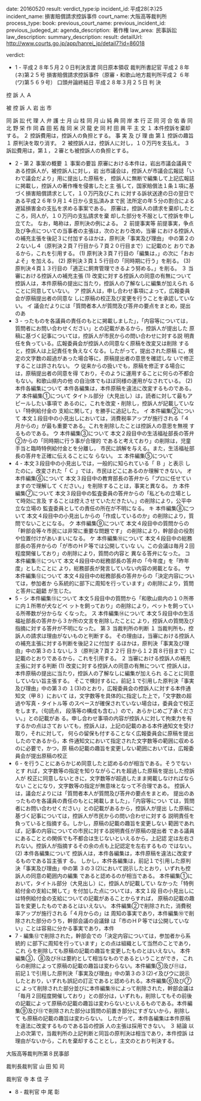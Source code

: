 
date: 20160520
result: 
verdict_type:ip
incident_id: 平成28(ネ)25
incident_name: 損害賠償請求控訴事件
court_name: 大阪高等裁判所
process_type:
book: 
previous_court_name:
previous_incident_id:
previous_judeged_at:
agenda_description:  著作権
law_area:  民事訴訟
law_description: 
summary_description: 
result: 
detailUrl: http://www.courts.go.jp/app/hanrei_jp/detail7?id=86018

verdict:

- 1 - 
平成２８年５月２０日判決言渡 同日原本領収 裁判所書記官 
平成２８年(ネ)第２５号 損害賠償請求控訴事件（原審・和歌山地方裁判所平成２
６年(ワ)第５６９号） 
口頭弁論終結日 平成２８年３月２５日 
判 決 
 
控 訴 人     Ａ  
 
被 控 訴 人     岩 出 市 
 
同 訴 訟 代 理 人 弁 護 士     月 山  桂 
同      月 山 純 典 
同      岸 本 行 正 
同      河 合 佑 香 
同      北 野 栄 作 
同      森 田 拓 哉 
同      米 沢 龍 史 
同      村 田 興 平 
主 文 
１ 本件控訴を棄却する。 
２ 控訴費用は，控訴人の負担とする。 
事 実 及 び 理 由 
第１ 控訴の趣旨 
１ 原判決を取り消す。 
２ 被控訴人は，控訴人に対し，１０万円を支払え。 
３ 訴訟費用は，第１，２審とも被控訴人の負担とする。 
- 2 - 
第２ 事案の概要 
１ 事案の要旨 
原審における本件は，岩出市議会議員である控訴人が，被控訴人に対し，岩
出市議会は，控訴人が市議会広報誌「いわで議会だより」用に提出した原稿を，
控訴人に無断で編集して上記広報誌に掲載し，控訴人の著作権を侵害したと主
張して，国家賠償法１条１項に基づく損害賠償請求として，１０万円及びこれ
に対する訴状送達の日の翌日である平成２６年９月１４日から支払済みまで民
法所定の年５分の割合による遅延損害金の支払を求める事案である。 
原審は，控訴人の請求を棄却したところ，同人が，１０万円の支払請求を棄
却した部分を不服として控訴を申し立てた。 
なお，略称は，原判決の例による。 
２ 前提事実等 
前提事実，争点及び争点についての当事者の主張は，次のとおり改め，当審
における控訴人の補充主張を後記３に付加するほかは，原判決「事実及び理由」
中の第２の２ないし４（原判決２頁７行目から７頁２０行目まで）に記載のと
おりであるから，これを引用する。 
(1) 原判決３頁７行目の「編集は，」の次に「おおよそ」を加える。 
(2) 原判決３頁１５行目の「同時期に行う」を削る。 
(3) 原判決４頁１３行目の「適正に飼育管理できるよう努める。」を削る。 
３ 当審における控訴人の補充主張 
(1) 改変に対する控訴人の同意の有無について 
控訴人は，本件原稿の提出に当たり，控訴人の了解なしに編集が加えられ
ることに同意していない。 
ア 控訴人は，申し合わせ事項によって，広報委員会が原稿提出者の同意な
しに原稿の校正及び変更を行うことを承認していない。 
イ 議会だよりには「質問者本人が質問及び答弁の要点をまとめ，提出のあ
- 3 - 
ったものを各議員の責任のもとに掲載しました」，「内容等については，
質問者にお問い合わせください」との記載があるから，控訴人が提出した
原稿に基づく記事については，控訴人が市民からの問い合わせに対する説
明責任を負っている。広報委員会が控訴人の同意なく原稿を改変又は削除
すると，控訴人は上記責任を負えなくなる。したがって，提出された原稿
に，規定の文字数の超過があった場合等に，原稿提出者の意思を確認しな
いで修正することは許されない。 
ウ 従来からの扱いでも，原稿を修正する場合には，原稿提出者の同意を得
ており，そのように運用することに何らの不都合もない。和歌山県内の他
の自治体でもほぼ同様の運用がなされている。 
(2) 本件各編集について 
 本件各編集は，本件原稿を違法に改変するものである。 
ア 本件編集①について 
 タイトル部分（大見出し）は，読者に対して最もアピールしたい事項で
あるのに，これを改変・削除し，控訴人が記載していない「特例給付金の
支給に関して」を勝手に追記した。 
イ 本件編集②について 
 本文１段目中の小見出しにおいては，消費税率アップが施行される「４
月からの」が最も重要である。これを削除したことは控訴人の意思を無視
するものである。 
ウ 本件編集③について 
 本文２段目中の生活福祉部長の答弁②からの「同時期に行う事が合理的
であると考えており」の削除は，児童手当と臨時特例給付金とを分離し，
市民に誤解を与える。また，生活福祉部長の答弁を正確に伝えることにな
らない。 
エ 本件編集⑤について 
- 4 - 
 本文３段目中の小見出しでは，一般的に知られている「 Ｂ 」と表示
したのに，改変された「 Ｃ 」では，市民はどこにあるのか理解できない。 
オ 本件編集⑥について 
 本文３段目中の教育部長の答弁から「プロに任せていますので理解して
ください。」を削除することは，事実と異なる。 
カ 本件編集⑦について 
 本文３段目中の監査委員の答弁からの「私どもの立場として時効に言及
することは控えさせていただきたい。」の削除により，公平中立な立場の
監査委員としての責任の所在が不明になる。 
キ 本件編集⑧について 
 本文４段目中の小見出しからの「作成しているのか」の削除により，質
問でないことになる。 
ク 本件編集⑨について 
 本文４段目中の質問からの「幹部会等々市民には非常に重要な問題です」
の削除により，幹部会の役割や位置付けがあいまいになる。 
ケ 本件編集⑩について 
 本文４段目中の総務部長の答弁からの「が市のＨＰ等では公開していな
い。この会議は毎月２回程度開催しており」の削除により，質問の内容と
異なる答弁になった。 
コ 本件編集⑪について 
 本文４段目中の総務部長の答弁の「今年度」を「昨年度」としたことに
より，総務部長が発言していない内容の掲載となる。 
サ 本件編集⑫について 
 本文４段目中の総務部長の答弁からの「決定内容については，参加者か
ら系統的に部下に周知を行っています」の削除により，質問と答弁に齟齬
が生じた。 
- 5 - 
シ 本件編集⑬について 
 本文５段目中の質問から「和歌山県内の１０所帯に内１所帯が犬などペ
ットを飼っており」の削除により，ペットを飼っている所帯数が分からな
くなった。 
ス 本件編集⑭について 
 本文５段目中の生活福祉部長の答弁から３か所の文言を削除したことに
より，控訴人の質問及び指摘に対する答弁が不明になった。 
第３ 当裁判所の判断 
１ 当裁判所も，控訴人の請求は理由がないものと判断する。 
その理由は，当審における控訴人の補充主張に対する判断を後記２に付加す
るほかは，原判決「事実及び理由」中の第３の１ないし３（原判決７頁２２行
目から１２頁８行目まで）に記載のとおりであるから，これを引用する。 
２ 当審における控訴人の補充主張に対する判断 
(1) 改変に対する控訴人の同意の有無について 
 控訴人は，本件原稿の提出に当たり，控訴人の了解なしに編集が加えられ
ることに同意していない旨主張する。 
 そこで検討するに，前記１で引用した原判決「事実及び理由」中の第３の
１(3)のとおり，広報委員会の控訴人に対する本件通知文（甲８）において
は，文字数等を具体的に指定した上で，「文字数の超過や写真・タイトル等
のスペースが確保されていない場合は，委員会で校正をします。（句読点，
段落等の構成も含む。）ので，あらかじめご了承ください。」との記載があ
る。申し合わせ事項の内容が控訴人に対して拘束力を有するかの点はさてお
いても，控訴人は，上記の記載のある本件通知文を受け取り，それに対して，
何らの留保も付することなく広報委員会に原稿を提出したのであるから，本
件通知文において指定された文字数等の範囲に収めるのに必要で，かつ，原
稿の記載の趣旨を変更しない範囲においては，広報委員会が提出原稿の校正
- 6 - 
を行うことにあらかじめ同意したと認めるのが相当である。そうでないとす
れば，文字数等の指定を知りながらこれを超過した原稿を提出した控訴人が
校正に同意しないときに，文字数等が超過したまま掲載しなければならない
ことになり，文字数等の指定が無意味となって不合理である。 
 控訴人は，議会だよりには「質問者本人が質問及び答弁の要点をまとめ，
提出のあったものを各議員の責任のもとに掲載しました」，「内容等につい
ては，質問者にお問い合わせください」との記載があるから，控訴人が提出
した原稿に基づく記事については，控訴人が市民からの問い合わせに対する
説明責任を負っていると指摘する。しかし，原稿の記載の趣旨を変更しない
範囲であれば，記事の内容についての市民に対する説明責任が原稿の提出者
である議員にあることとの関係でも不都合は生じないといえるから，上記認
定は左右されない。控訴人が指摘するその余の点も上記認定を左右するもの
ではない。 
(2) 本件各編集について 
 控訴人は，本件各編集は，本件原稿を違法に改変するものである旨主張す
る。 
 しかし，本件各編集は，前記１で引用した原判決「事実及び理由」中の第
３の３(2)において説示したとおり，いずれも控訴人の同意の範囲内の編集
であると認めるのが相当である。 
 本件編集①において，タイトル部分（大見出し）に，控訴人が記載してい
なかった「特例給付金の支給に関して」を付加した点については，本文１段
目の小見出しには特例給付金の支給についての記載があることからすれば，
原稿の記載の趣旨を変更したものであるとはいえない。 
 本件編集②で削除された，消費税率アップが施行される「４月からの」は
周知の事実であり，本件編集⑩で削除された部分のうち，幹部会議の会議録
は「市のＨＰ等では公開していない」ことは容易に分かる事実であり，本件
- 7 - 
編集⑫で削除された，幹部会での「決定内容については，参加者から系統的
に部下に周知を行っています」との点は組織として当然のことであり，これ
らを削除しても原稿の記載の趣旨を変更したものとはいえない。 
本件編集③，⑧及び⑭は要約として相当なものであるということができ，
これらの削除によって原稿の記載の趣旨は変わらない。本件編集⑤及び⑪は，
前記１で引用した原判決「事実及び理由」中の第３の３(2)イ及びウに説示
したとおり，いずれも誤記の訂正であると認められる。本件編集⑥及び⑦に
よって削除された部分並びに本件編集⑩によって削除された，幹部会議は
「毎月２回程度開催しており」との部分は，いずれも，削除してもその前後
の記載によって原稿の記載の趣旨は変わらないといえるものである。本件編
集⑨及び⑬で削除された部分は質問の前置き部分にすぎないから，削除して
も原稿の記載の趣旨は変わらない。 
したがって，本件各編集は本件原稿を違法に改変するものである旨の控訴
人の主張は採用できない。 
３ 結論 
以上の次第で，当裁判所の上記判断と同旨の原判決は相当であり，本件控訴
は理由がないから，これを棄却することとし，主文のとおり判決する。 
 
大阪高等裁判所第８民事部 
 
裁判長裁判官     山 田 知 司 
 
 
裁判官     寺 本 佳 子 
 
 
- 8 - 
裁判官     中 尾  彰 

                    
